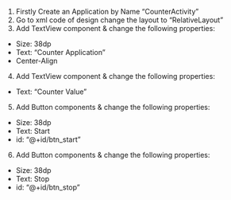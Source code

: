 1) Firstly Create an Application by Name “CounterActivity”
2) Go to xml code of design change the layout to “RelativeLayout”
3) Add TextView component & change the following properties:
- Size: 38dp
- Text: “Counter Application”
- Center-Align
4) Add TextView component & change the following properties:
- Text: “Counter Value”
5) Add Button components & change the following properties:
- Size: 38dp
- Text: Start
- id: “@+id/btn_start”
6) Add Button components & change the following properties:
- Size: 38dp
- Text: Stop
- id: “@+id/btn_stop”